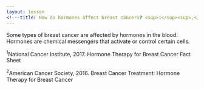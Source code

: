 ```yaml
---
layout: lesson
<!---title: How do hormones affect breast cancers? <sup>1</sup><sup>,</sup><sup>2</sup>--->
---
```


Some types of breast cancer are affected by hormones in the blood. Hormones are chemical messengers that activate or control certain cells. 

<sup>1</sup>National Cancer Institute, 2017. Hormone Therapy for Breast Cancer Fact Sheet

<sup>2</sup>American Cancer Society, 2016. Breast Cancer Treatment: Hormone Therapy for Breast Cancer

